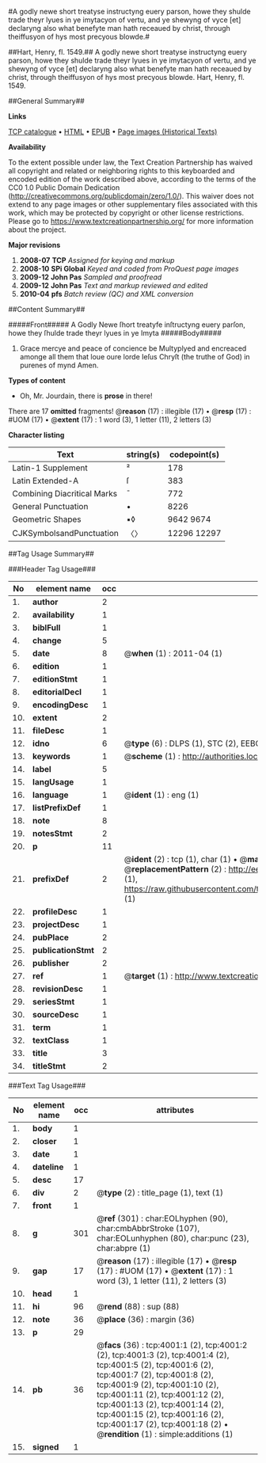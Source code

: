 #A godly newe short treatyse instructyng euery parson, howe they shulde trade theyr lyues in ye imytacyon of vertu, and ye shewyng of vyce [et] declaryng also what benefyte man hath receaued by christ, through theiffusyon of hys most precyous blowde.#

##Hart, Henry, fl. 1549.##
A godly newe short treatyse instructyng euery parson, howe they shulde trade theyr lyues in ye imytacyon of vertu, and ye shewyng of vyce [et] declaryng also what benefyte man hath receaued by christ, through theiffusyon of hys most precyous blowde.
Hart, Henry, fl. 1549.

##General Summary##

**Links**

[TCP catalogue](http://www.ota.ox.ac.uk/tcp/)  • 
[HTML](http://tei.it.ox.ac.uk/tcp/Texts-HTML/free/A02/A02757.html)  • 
[EPUB](http://tei.it.ox.ac.uk/tcp/Texts-EPUB/free/A02/A02757.epub) • 
[Page images (Historical Texts)](https://historicaltexts.jisc.ac.uk/eebo-99839570e)

**Availability**

To the extent possible under law, the Text Creation Partnership has waived all copyright and related or neighboring rights to this keyboarded and encoded edition of the work described above, according to the terms of the CC0 1.0 Public Domain Dedication (http://creativecommons.org/publicdomain/zero/1.0/). This waiver does not extend to any page images or other supplementary files associated with this work, which may be protected by copyright or other license restrictions. Please go to https://www.textcreationpartnership.org/ for more information about the project.

**Major revisions**

1. __2008-07__ __TCP__ *Assigned for keying and markup*
1. __2008-10__ __SPi Global__ *Keyed and coded from ProQuest page images*
1. __2009-12__ __John Pas__ *Sampled and proofread*
1. __2009-12__ __John Pas__ *Text and markup reviewed and edited*
1. __2010-04__ __pfs__ *Batch review (QC) and XML conversion*

##Content Summary##

#####Front#####
A Godly Newe ſhort treatyfe inſtructyng euery parſon, howe they ſhulde trade theyr lyues in ye Imyta
#####Body#####

1. Grace mercye and peace of concience be Multyplyed and encreaced amonge all them that loue oure lorde Ieſus Chryſt (the truthe of God) in purenes of mynd Amen.

**Types of content**

  * Oh, Mr. Jourdain, there is **prose** in there!

There are 17 **omitted** fragments! 
 @__reason__ (17) : illegible (17)  •  @__resp__ (17) : #UOM (17)  •  @__extent__ (17) : 1 word (3), 1 letter (11), 2 letters (3)

**Character listing**


|Text|string(s)|codepoint(s)|
|---|---|---|
|Latin-1 Supplement|²|178|
|Latin Extended-A|ſ|383|
|Combining             Diacritical Marks|̄|772|
|General Punctuation|•|8226|
|Geometric Shapes|▪◊|9642 9674|
|CJKSymbolsandPunctuation|〈〉|12296 12297|

##Tag Usage Summary##

###Header Tag Usage###

|No|element name|occ|attributes|
|---|---|---|---|
|1.|__author__|2||
|2.|__availability__|1||
|3.|__biblFull__|1||
|4.|__change__|5||
|5.|__date__|8| @__when__ (1) : 2011-04 (1)|
|6.|__edition__|1||
|7.|__editionStmt__|1||
|8.|__editorialDecl__|1||
|9.|__encodingDesc__|1||
|10.|__extent__|2||
|11.|__fileDesc__|1||
|12.|__idno__|6| @__type__ (6) : DLPS (1), STC (2), EEBO-CITATION (1), PROQUEST (1), VID (1)|
|13.|__keywords__|1| @__scheme__ (1) : http://authorities.loc.gov/ (1)|
|14.|__label__|5||
|15.|__langUsage__|1||
|16.|__language__|1| @__ident__ (1) : eng (1)|
|17.|__listPrefixDef__|1||
|18.|__note__|8||
|19.|__notesStmt__|2||
|20.|__p__|11||
|21.|__prefixDef__|2| @__ident__ (2) : tcp (1), char (1)  •  @__matchPattern__ (2) : ([0-9\-]+):([0-9IVX]+) (1), (.+) (1)  •  @__replacementPattern__ (2) : http://eebo.chadwyck.com/downloadtiff?vid=$1&page=$2 (1), https://raw.githubusercontent.com/textcreationpartnership/Texts/master/tcpchars.xml#$1 (1)|
|22.|__profileDesc__|1||
|23.|__projectDesc__|1||
|24.|__pubPlace__|2||
|25.|__publicationStmt__|2||
|26.|__publisher__|2||
|27.|__ref__|1| @__target__ (1) : http://www.textcreationpartnership.org/docs/. (1)|
|28.|__revisionDesc__|1||
|29.|__seriesStmt__|1||
|30.|__sourceDesc__|1||
|31.|__term__|1||
|32.|__textClass__|1||
|33.|__title__|3||
|34.|__titleStmt__|2||


###Text Tag Usage###

|No|element name|occ|attributes|
|---|---|---|---|
|1.|__body__|1||
|2.|__closer__|1||
|3.|__date__|1||
|4.|__dateline__|1||
|5.|__desc__|17||
|6.|__div__|2| @__type__ (2) : title_page (1), text (1)|
|7.|__front__|1||
|8.|__g__|301| @__ref__ (301) : char:EOLhyphen (90), char:cmbAbbrStroke (107), char:EOLunhyphen (80), char:punc (23), char:abpre (1)|
|9.|__gap__|17| @__reason__ (17) : illegible (17)  •  @__resp__ (17) : #UOM (17)  •  @__extent__ (17) : 1 word (3), 1 letter (11), 2 letters (3)|
|10.|__head__|1||
|11.|__hi__|96| @__rend__ (88) : sup (88)|
|12.|__note__|36| @__place__ (36) : margin (36)|
|13.|__p__|29||
|14.|__pb__|36| @__facs__ (36) : tcp:4001:1 (2), tcp:4001:2 (2), tcp:4001:3 (2), tcp:4001:4 (2), tcp:4001:5 (2), tcp:4001:6 (2), tcp:4001:7 (2), tcp:4001:8 (2), tcp:4001:9 (2), tcp:4001:10 (2), tcp:4001:11 (2), tcp:4001:12 (2), tcp:4001:13 (2), tcp:4001:14 (2), tcp:4001:15 (2), tcp:4001:16 (2), tcp:4001:17 (2), tcp:4001:18 (2)  •  @__rendition__ (1) : simple:additions (1)|
|15.|__signed__|1||
